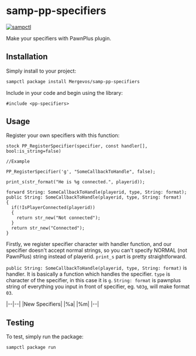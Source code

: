 # samp-pp-specifiers

[![sampctl](https://img.shields.io/badge/sampctl-samp--pp--specifiers-2f2f2f.svg?style=for-the-badge)](https://github.com/Mergevos/samp-pp-specifiers)

Make your specifiers with PawnPlus plugin.

## Installation

Simply install to your project:

```bash
sampctl package install Mergevos/samp-pp-specifiers
```

Include in your code and begin using the library:

```pawn
#include <pp-specifiers>
```

## Usage

Register your own specifiers with this function:

```pawn
stock PP_RegisterSpecifier(specifier, const handler[], bool:is_string=false)

//Example

PP_RegisterSpecifier('g', "SomeCallbackToHandle", false);

print_s(str_format("He is %g connected.", playerid));

forward String: SomeCallbackToHandle(playerid, type, String: format);
public String: SomeCallbackToHandle(playerid, type, String: format)
{
  if(!IsPlayerConnected(playerid))
  {
    return str_new("Not connected");
  }
  return str_new("Connected");
}
```

Firstly, we register specifier character with handler function, and our specifier doesn't accept normal strings, so you can't specify NORMAL (not PawnPlus) string instead of playerid. `print_s` part is pretty straightforward.

`public String: SomeCallbackToHandle(playerid, type, String: format)` is handler. It is basically a function which handles the specifier. `type` is character of the specifier, in this case it is `g`. `String: format` is pawnplus string of everything you input in front of specifier, eg. `%03g`, will make format `03`. 

|--|--|
|New Specifiers|
|%a|
|%m|
|--|

## Testing

To test, simply run the package:

```bash
sampctl package run
```

